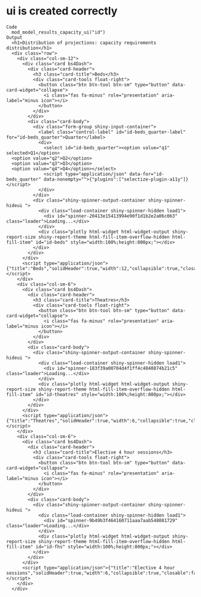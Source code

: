# ui is created correctly

    Code
      mod_model_results_capacity_ui("id")
    Output
      <h1>Distribution of projections: capacity requirements distribution</h1>
      <div class="row">
        <div class="col-sm-12">
          <div class="card bs4Dash">
            <div class="card-header">
              <h3 class="card-title">Beds</h3>
              <div class="card-tools float-right">
                <button class="btn btn-tool btn-sm" type="button" data-card-widget="collapse">
                  <i class="fas fa-minus" role="presentation" aria-label="minus icon"></i>
                </button>
              </div>
            </div>
            <div class="card-body">
              <div class="form-group shiny-input-container">
                <label class="control-label" id="id-beds_quarter-label" for="id-beds_quarter">Quarter</label>
                <div>
                  <select id="id-beds_quarter"><option value="q1" selected>Q1</option>
      <option value="q2">Q2</option>
      <option value="q3">Q3</option>
      <option value="q4">Q4</option></select>
                  <script type="application/json" data-for="id-beds_quarter" data-nonempty="">{"plugins":["selectize-plugin-a11y"]}</script>
                </div>
              </div>
              <div class="shiny-spinner-output-container shiny-spinner-hideui ">
                <div class="load-container shiny-spinner-hidden load1">
                  <div id="spinner-20413e15413994e90f1d1b2e2a06c063" class="loader">Loading...</div>
                </div>
                <div class="plotly html-widget html-widget-output shiny-report-size shiny-report-theme html-fill-item-overflow-hidden html-fill-item" id="id-beds" style="width:100%;height:800px;"></div>
              </div>
            </div>
          </div>
          <script type="application/json">{"title":"Beds","solidHeader":true,"width":12,"collapsible":true,"closable":false,"maximizable":false,"gradient":false}</script>
        </div>
        <div class="col-sm-6">
          <div class="card bs4Dash">
            <div class="card-header">
              <h3 class="card-title">Theatres</h3>
              <div class="card-tools float-right">
                <button class="btn btn-tool btn-sm" type="button" data-card-widget="collapse">
                  <i class="fas fa-minus" role="presentation" aria-label="minus icon"></i>
                </button>
              </div>
            </div>
            <div class="card-body">
              <div class="shiny-spinner-output-container shiny-spinner-hideui ">
                <div class="load-container shiny-spinner-hidden load1">
                  <div id="spinner-183f39a00704d4f1ff4c4040874b21c5" class="loader">Loading...</div>
                </div>
                <div class="plotly html-widget html-widget-output shiny-report-size shiny-report-theme html-fill-item-overflow-hidden html-fill-item" id="id-theatres" style="width:100%;height:800px;"></div>
              </div>
            </div>
          </div>
          <script type="application/json">{"title":"Theatres","solidHeader":true,"width":6,"collapsible":true,"closable":false,"maximizable":false,"gradient":false}</script>
        </div>
        <div class="col-sm-6">
          <div class="card bs4Dash">
            <div class="card-header">
              <h3 class="card-title">Elective 4 hour sessions</h3>
              <div class="card-tools float-right">
                <button class="btn btn-tool btn-sm" type="button" data-card-widget="collapse">
                  <i class="fas fa-minus" role="presentation" aria-label="minus icon"></i>
                </button>
              </div>
            </div>
            <div class="card-body">
              <div class="shiny-spinner-output-container shiny-spinner-hideui ">
                <div class="load-container shiny-spinner-hidden load1">
                  <div id="spinner-9b49b3f464160711aaa7aab548081729" class="loader">Loading...</div>
                </div>
                <div class="plotly html-widget html-widget-output shiny-report-size shiny-report-theme html-fill-item-overflow-hidden html-fill-item" id="id-fhs" style="width:100%;height:800px;"></div>
              </div>
            </div>
          </div>
          <script type="application/json">{"title":"Elective 4 hour sessions","solidHeader":true,"width":6,"collapsible":true,"closable":false,"maximizable":false,"gradient":false}</script>
        </div>
      </div>

